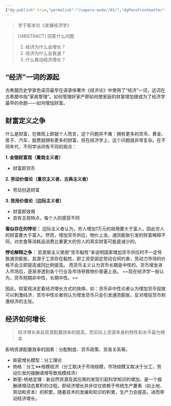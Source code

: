 ```yaml
---
{"dg-publish":true,"permalink":"/sapere-aude//01/","dgPassFrontmatter":true}
---
```



> 学于智本社《发展经济学》

> [!ABSTRACT] 回答什么问题
> 1. 经济为什么会增长？
> 2. 经济为什么会衰退？
> 3. 什么推动经济增长？

## “经济”一词的源起
古希腊历史学家色诺芬最早在语录体著作《经济论》中使用了“经济”一词，这词在古希腊中指“家政管理”。如何管理好家产即如何使家庭的财富增加便成为了经济学最早的命题——如何增加财富。

## 财富定义之争
什么是财富，在微观上即就个人而言，这个问题并不难：拥有更多的货币、黄金、房子、汽车、股票就拥有更多的财富，但在经济学上，这个问题就非常复杂。在不同年代，不同学派间有不同的观点：

**1. 金银财富观（重商主义者）**
- 财富即货币

**2. 劳动价值论（重农主义者、古典主义者）**
 - 劳动创造财富
 
**3. 效用价值论（边际主义者）**
 - 财富即效用
 - 具有主观特点，每个人的感受不同

**看似存在的悖论：**
边际主义者认为，穷人增加1万元的效用要大于富人，因此穷人的财富要大于富人。然而，增加货币供应，物价上涨，通货膨胀引发的财富稀释不同，对衣食等消耗品消费比重更大的穷人的真实财富可能是减少的。

**悖论解释之争：**
凯恩斯主义使用“货币黏性”来说明国家增加货币供应时不一定导致通货膨胀，其源于工资存在黏性，即工资受固定劳动合同约束，劳动力市场的价格不会立即提高或同比例提高。
而货币主义认为货币长期是中性的。货币增发进入市场后，逐渐渗透到各个行业及市场导致物价普遍上涨。
==现在经济学一般认为，货币短期非中性，长期中性。==

因此，财富观决定着经济增长方式的抉择。如：货币非中性论者认为增加货币投放可以刺激经济，货币中性论者则认为增发货币只会引发通货膨胀，反对增投货币刺激经济的主张。

## 经济如何增长
> 经济增长来自资源配置效率的提高，而实际上资源本身的特性和水平最为根本

影响资源配置效率的因素：分配制度、货币政策、贸易关系等。

- 斯密增长模型：分工理论
- 杨格：分工⇔规模经济（分工取决于市场规模，市场规模又取决于分工，劳动引发的报酬递增导致规模经济）
- 斯密-杨格定理：新自然资源及其应用的发现引起科学知识的增加，是一个报酬递增动态累积的过程。即经济增长并非仅仅依赖于传统生产要素（如土地、劳动和资本）的积累，随着技术的发展和知识的积累，生产力会提高，进而带动经济增长。

